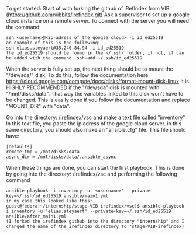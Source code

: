 To get started:
Start of with forking the github of iRefIndex from VIB. (https://github.com/vibbits/irefindex.git)
Ask a supervisor to set up a google cloud instance on a remote server. 
To connect with the server you will need the command:
```
ssh <username>@<ip-adress of the google cloud> -i id_ed25519
an example of this is the following:
ssh elias.steyaert@35.240.84.94 -i id_ed25519 
the id_ed25519 should be found in the ~/.ssh/ folder, if not, it can be added with the command: ssh-add ~/.ssh/id_ed25519
```
When the server is fully set up, the next thing should be to mount the "/dev/sda/" disk. 
To do this, follow the documentation here: https://cloud.google.com/compute/docs/disks/format-mount-disk-linux
It is HIGHLY RECOMMENDED if the "/dev/sda" disk is mounted with "/mnt/disks/data". That way the variables linked to this disk won't have to be changed.
This is easily done if you follow the documentation and replace "MOUNT_DIR" with "data".

Go into the directory: /irefindex/vsc and make a text file called "inventory"
In this text file, you paste the ip adress of the google cloud server.
in this same directory, you should also make an "ansible.cfg" file. This file should have:
```
[defaults]
remote_tmp = /mnt/disks/data
async_dir = /mnt/disks/data/.ansible_async
```

When these things are done, you can start the first playbook. This is done by going into the directory: /irefindex/vsc and performing the following command 
```
ansible-playbook -i inventory -u '<username>' --private-key=~/.ssh/id_ed25519 ansible/main1.yml
in my case this looked like this:
guest@fedora:~/internship/stage-VIB-irefindex/vsc]$ ansible-playbook -i inventory -u 'elias.steyaert' --private-key=~/.ssh/id_ed25519 ansible/after_main1.yml
(I forked the irefindex github into the directory "internship" and I changed the name of the irefindex directory to "stage-VIB-irefindex)
```

